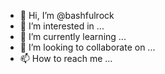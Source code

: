 - 👋 Hi, I’m @bashfulrock
- 👀 I’m interested in ...
- 🌱 I’m currently learning ...
- 💞️ I’m looking to collaborate on ...
- 📫 How to reach me ...

<!---
bashfulrock/bashfulrock is a ✨ special ✨ repository because its `README.md` (this file) appears on your GitHub profile.
You can click the Preview link to take a look at your changes.
--->
